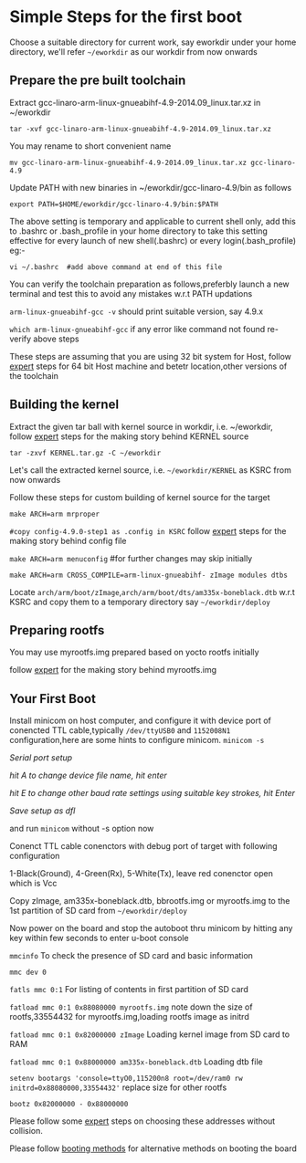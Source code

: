 # Simple Steps for the first boot

Choose a suitable directory for current work, say eworkdir under your home directory, we'll refer `~/eworkdir` as our workdir from now onwards

## Prepare the pre built toolchain

Extract gcc-linaro-arm-linux-gnueabihf-4.9-2014.09_linux.tar.xz in ~/eworkdir

`tar -xvf gcc-linaro-arm-linux-gnueabihf-4.9-2014.09_linux.tar.xz`

You may rename to short convenient name

`mv gcc-linaro-arm-linux-gnueabihf-4.9-2014.09_linux.tar.xz gcc-linaro-4.9`

Update PATH with new binaries in ~/eworkdir/gcc-linaro-4.9/bin as follows

`export PATH=$HOME/eworkdir/gcc-linaro-4.9/bin:$PATH`

The above setting is temporary and applicable to current shell only, add this to .bashrc or .bash_profile in your home directory to take this setting effective for every launch of new shell(.bashrc) or every login(.bash_profile)
eg:-  

`vi ~/.bashrc  #add above command at end of this file`

You can verify the toolchain preparation as follows,preferbly launch a new terminal and test this to avoid any mistakes w.r.t PATH updations

`arm-linux-gnueabihf-gcc -v`      should print suitable version, say 4.9.x

`which arm-linux-gnueabihf-gcc`    if any error like command not found re-verify above steps

These steps are assuming that you are using 32 bit system for Host, follow [expert](02-expert.md) steps for 64 bit Host machine and betetr location,other versions of the toolchain

## Building the kernel

Extract the given tar ball with kernel source in workdir, i.e. ~/eworkdir, follow [expert](02-expert.md) steps for the making story behind KERNEL source

`tar -zxvf KERNEL.tar.gz -C ~/eworkdir`

Let's call the extracted kernel source, i.e. `~/eworkdir/KERNEL` as KSRC from now onwards

Follow these steps for custom building of kernel source for the target

`make ARCH=arm mrproper`

`#copy config-4.9.0-step1 as .config in KSRC` follow [expert](02-expert.md) steps for the making story behind config file

`make ARCH=arm menuconfig`   #for further changes may skip initially

`make ARCH=arm CROSS_COMPILE=arm-linux-gnueabihf- zImage modules dtbs`

Locate `arch/arm/boot/zImage`,`arch/arm/boot/dts/am335x-boneblack.dtb` w.r.t KSRC and copy them to a temporary directory say `~/eworkdir/deploy`

## Preparing rootfs

You may use myrootfs.img prepared based on yocto rootfs  initially 

follow [expert](02-expert.md) for the making story behind myrootfs.img

## Your First Boot

Install minicom on host computer, and configure it with device port of conencted TTL cable,typically `/dev/ttyUSB0` and `1152008N1` configuration,here are some hints to configure minicom.
`minicom -s`

_Serial port setup_

*hit A to change device file name, hit enter*

*hit E to change other baud rate settings using suitable key strokes, hit Enter*

*Save setup as dfl*

and run `minicom` without -s option now

Conenct TTL cable conenctors with debug port of target with following configuration

1-Black(Ground), 4-Green(Rx), 5-White(Tx), leave red conenctor open which is Vcc

Copy zImage, am335x-boneblack.dtb, bbrootfs.img or myrootfs.img to the 1st partition of SD card from `~/eworkdir/deploy`

Now power on the board and stop the autoboot thru minicom by hitting any key within few seconds to enter u-boot console

`mmcinfo`  To check the presence of SD card and basic information

`mmc dev 0`

`fatls mmc 0:1` For listing of contents in first partition of SD card

`fatload mmc 0:1 0x88080000 myrootfs.img` note down the size of rootfs,33554432 for myrootfs.img,loading rootfs image as initrd

`fatload mmc 0:1 0x82000000 zImage` Loading kernel image from SD card to RAM

`fatload mmc 0:1 0x88000000 am335x-boneblack.dtb` Loading dtb file

`setenv bootargs 'console=ttyO0,115200n8 root=/dev/ram0 rw initrd=0x88080000,33554432'` replace size for other rootfs

`bootz 0x82000000 - 0x88000000`

Please follow some [expert](02-expert.md) steps on choosing these addresses without collision.

Please follow [booting methods](03-booting-methods.md) for alternative methods on booting the board

